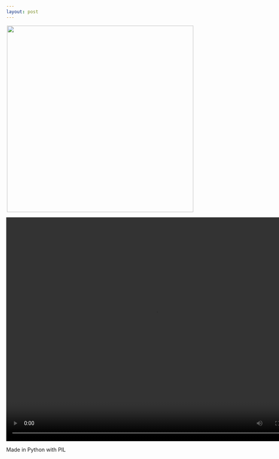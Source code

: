 ```yaml
---
layout: post
---
```


<p align="center">
  <img width="500" height="500" src="https://bonjarlow.github.io/pic_assets/097.jpg">
</p>

<video controls="controls" width="800" height="600" 
       name="Video Name" src="https://bonjarlow.github.io/pic_assets/outputsmooth.mp4"></video>

Made in Python with PIL

